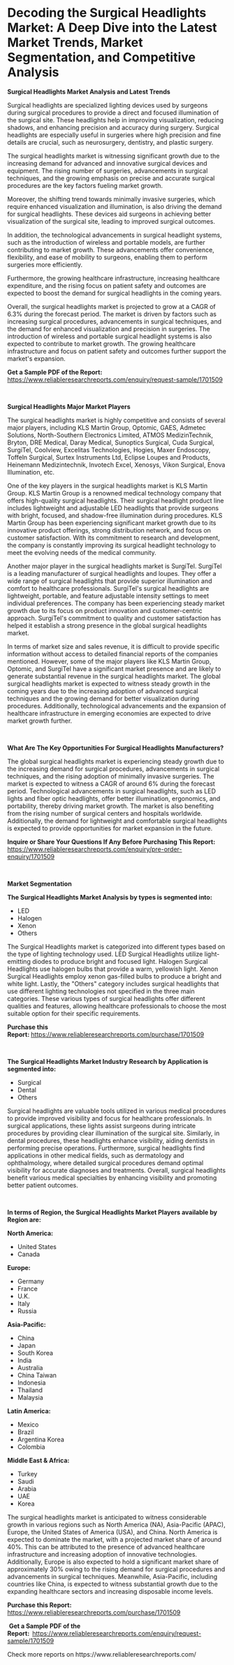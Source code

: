 <p><h1>Decoding the Surgical Headlights Market: A Deep Dive into the Latest Market Trends, Market Segmentation, and Competitive Analysis</h1></p><p><strong>Surgical Headlights Market Analysis and Latest Trends</strong></p>
<p><p>Surgical headlights are specialized lighting devices used by surgeons during surgical procedures to provide a direct and focused illumination of the surgical site. These headlights help in improving visualization, reducing shadows, and enhancing precision and accuracy during surgery. Surgical headlights are especially useful in surgeries where high precision and fine details are crucial, such as neurosurgery, dentistry, and plastic surgery.</p><p>The surgical headlights market is witnessing significant growth due to the increasing demand for advanced and innovative surgical devices and equipment. The rising number of surgeries, advancements in surgical techniques, and the growing emphasis on precise and accurate surgical procedures are the key factors fueling market growth.</p><p>Moreover, the shifting trend towards minimally invasive surgeries, which require enhanced visualization and illumination, is also driving the demand for surgical headlights. These devices aid surgeons in achieving better visualization of the surgical site, leading to improved surgical outcomes.</p><p>In addition, the technological advancements in surgical headlight systems, such as the introduction of wireless and portable models, are further contributing to market growth. These advancements offer convenience, flexibility, and ease of mobility to surgeons, enabling them to perform surgeries more efficiently.</p><p>Furthermore, the growing healthcare infrastructure, increasing healthcare expenditure, and the rising focus on patient safety and outcomes are expected to boost the demand for surgical headlights in the coming years.</p><p>Overall, the surgical headlights market is projected to grow at a CAGR of 6.3% during the forecast period. The market is driven by factors such as increasing surgical procedures, advancements in surgical techniques, and the demand for enhanced visualization and precision in surgeries. The introduction of wireless and portable surgical headlight systems is also expected to contribute to market growth. The growing healthcare infrastructure and focus on patient safety and outcomes further support the market's expansion.</p></p>
<p><strong>Get a Sample PDF of the Report:&nbsp;</strong> <a href="https://www.reliableresearchreports.com/enquiry/request-sample/1701509">https://www.reliableresearchreports.com/enquiry/request-sample/1701509</a></p>
<p>&nbsp;</p>
<p><strong>Surgical Headlights Major Market Players</strong></p>
<p><p>The surgical headlights market is highly competitive and consists of several major players, including KLS Martin Group, Optomic, GAES, Admetec Solutions, North-Southern Electronics Limited, ATMOS MedizinTechnik, Bryton, DRE Medical, Daray Medical, Sunoptics Surgical, Cuda Surgical, SurgiTel, Coolview, Excelitas Technologies, Hogies, Maxer Endoscopy, Toffeln Surgical, Surtex Instruments Ltd, Eclipse Loupes and Products, Heinemann Medizintechnik, Invotech Excel, Xenosys, Vikon Surgical, Enova Illumination, etc.</p><p>One of the key players in the surgical headlights market is KLS Martin Group. KLS Martin Group is a renowned medical technology company that offers high-quality surgical headlights. Their surgical headlight product line includes lightweight and adjustable LED headlights that provide surgeons with bright, focused, and shadow-free illumination during procedures. KLS Martin Group has been experiencing significant market growth due to its innovative product offerings, strong distribution network, and focus on customer satisfaction. With its commitment to research and development, the company is constantly improving its surgical headlight technology to meet the evolving needs of the medical community.</p><p>Another major player in the surgical headlights market is SurgiTel. SurgiTel is a leading manufacturer of surgical headlights and loupes. They offer a wide range of surgical headlights that provide superior illumination and comfort to healthcare professionals. SurgiTel's surgical headlights are lightweight, portable, and feature adjustable intensity settings to meet individual preferences. The company has been experiencing steady market growth due to its focus on product innovation and customer-centric approach. SurgiTel's commitment to quality and customer satisfaction has helped it establish a strong presence in the global surgical headlights market.</p><p>In terms of market size and sales revenue, it is difficult to provide specific information without access to detailed financial reports of the companies mentioned. However, some of the major players like KLS Martin Group, Optomic, and SurgiTel have a significant market presence and are likely to generate substantial revenue in the surgical headlights market. The global surgical headlights market is expected to witness steady growth in the coming years due to the increasing adoption of advanced surgical techniques and the growing demand for better visualization during procedures. Additionally, technological advancements and the expansion of healthcare infrastructure in emerging economies are expected to drive market growth further.</p></p>
<p>&nbsp;</p>
<p><strong>What Are The Key Opportunities For Surgical Headlights Manufacturers?</strong></p>
<p><p>The global surgical headlights market is experiencing steady growth due to the increasing demand for surgical procedures, advancements in surgical techniques, and the rising adoption of minimally invasive surgeries. The market is expected to witness a CAGR of around 6% during the forecast period. Technological advancements in surgical headlights, such as LED lights and fiber optic headlights, offer better illumination, ergonomics, and portability, thereby driving market growth. The market is also benefiting from the rising number of surgical centers and hospitals worldwide. Additionally, the demand for lightweight and comfortable surgical headlights is expected to provide opportunities for market expansion in the future.</p></p>
<p><strong>Inquire or Share Your Questions If Any Before Purchasing This Report:</strong> <a href="https://www.reliableresearchreports.com/enquiry/pre-order-enquiry/1701509">https://www.reliableresearchreports.com/enquiry/pre-order-enquiry/1701509</a></p>
<p>&nbsp;</p>
<p><strong>Market Segmentation</strong></p>
<p><strong>The Surgical Headlights Market Analysis by types is segmented into:</strong></p>
<p><ul><li>LED</li><li>Halogen</li><li>Xenon</li><li>Others</li></ul></p>
<p><p>The Surgical Headlights market is categorized into different types based on the type of lighting technology used. LED Surgical Headlights utilize light-emitting diodes to produce bright and focused light. Halogen Surgical Headlights use halogen bulbs that provide a warm, yellowish light. Xenon Surgical Headlights employ xenon gas-filled bulbs to produce a bright and white light. Lastly, the "Others" category includes surgical headlights that use different lighting technologies not specified in the three main categories. These various types of surgical headlights offer different qualities and features, allowing healthcare professionals to choose the most suitable option for their specific requirements.</p></p>
<p><strong>Purchase this Report:&nbsp;</strong><a href="https://www.reliableresearchreports.com/purchase/1701509">https://www.reliableresearchreports.com/purchase/1701509</a></p>
<p>&nbsp;</p>
<p><strong>The Surgical Headlights Market Industry Research by Application is segmented into:</strong></p>
<p><ul><li>Surgical</li><li>Dental</li><li>Others</li></ul></p>
<p><p>Surgical headlights are valuable tools utilized in various medical procedures to provide improved visibility and focus for healthcare professionals. In surgical applications, these lights assist surgeons during intricate procedures by providing clear illumination of the surgical site. Similarly, in dental procedures, these headlights enhance visibility, aiding dentists in performing precise operations. Furthermore, surgical headlights find applications in other medical fields, such as dermatology and ophthalmology, where detailed surgical procedures demand optimal visibility for accurate diagnoses and treatments. Overall, surgical headlights benefit various medical specialties by enhancing visibility and promoting better patient outcomes.</p></p>
<p>&nbsp;</p>
<p><strong>In terms of Region, the Surgical Headlights Market Players available by Region are:</strong></p>
<p>
    <p> <strong> North America: </strong>
        <ul>
            <li>United States</li>
            <li>Canada</li>
        </ul>
        </p> 
    <p> <strong> Europe: </strong>
        <ul>
            <li>Germany</li>
            <li>France</li>
            <li>U.K.</li>
            <li>Italy</li>
            <li>Russia</li>
        </ul>
        </p> 
    <p> <strong> Asia-Pacific: </strong>
        <ul>
            <li>China</li>
            <li>Japan</li>
            <li>South Korea</li>
            <li>India</li>
            <li>Australia</li>
            <li>China Taiwan</li>
            <li>Indonesia</li>
            <li>Thailand</li>
            <li>Malaysia</li>
        </ul>
        </p> 
    <p> <strong> Latin America: </strong>
        <ul>
            <li>Mexico</li>
            <li>Brazil</li>
            <li>Argentina Korea</li>
            <li>Colombia</li>
        </ul>
        </p> 
    <p> <strong> Middle East & Africa: </strong>
        <ul>
            <li>Turkey</li>
            <li>Saudi</li>
            <li>Arabia</li>
            <li>UAE</li>
            <li>Korea</li>
        </ul>
    </p>
    </p>
<p><p>The surgical headlights market is anticipated to witness considerable growth in various regions such as North America (NA), Asia-Pacific (APAC), Europe, the United States of America (USA), and China. North America is expected to dominate the market, with a projected market share of around 40%. This can be attributed to the presence of advanced healthcare infrastructure and increasing adoption of innovative technologies. Additionally, Europe is also expected to hold a significant market share of approximately 30% owing to the rising demand for surgical procedures and advancements in surgical techniques. Meanwhile, Asia-Pacific, including countries like China, is expected to witness substantial growth due to the expanding healthcare sectors and increasing disposable income levels.</p></p>
<p><strong>Purchase this Report: </strong><a href="https://www.reliableresearchreports.com/purchase/1701509">https://www.reliableresearchreports.com/purchase/1701509</a></p>
<p>&nbsp;<strong>Get a Sample PDF of the Report:&nbsp;&nbsp;</strong><a href="https://www.reliableresearchreports.com/enquiry/request-sample/1701509">https://www.reliableresearchreports.com/enquiry/request-sample/1701509</a></p>
<p><strong></strong></p>
<p>Check more reports on https://www.reliableresearchreports.com/</p>